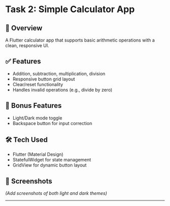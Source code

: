 # Task 2: Simple Calculator App

## 📌 Overview
A Flutter calculator app that supports basic arithmetic operations with a clean, responsive UI.

## ✅ Features
- Addition, subtraction, multiplication, division
- Responsive button grid layout
- Clear/reset functionality
- Handles invalid operations (e.g., divide by zero)

## 🎨 Bonus Features
- Light/Dark mode toggle
- Backspace button for input correction

## 🛠️ Tech Used
- Flutter (Material Design)
- StatefulWidget for state management
- GridView for dynamic button layout

## 📸 Screenshots
_(Add screenshots of both light and dark themes)_

---
